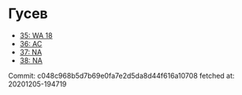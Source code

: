 # Гусев
- [35: WA 18](35.md)
- [36: AC](36.md)
- [37: NA](37.md)
- [38: NA](38.md)

Commit: c048c968b5d7b69e0fa7e2d5da8d44f616a10708
 fetched at: 20201205-194719
